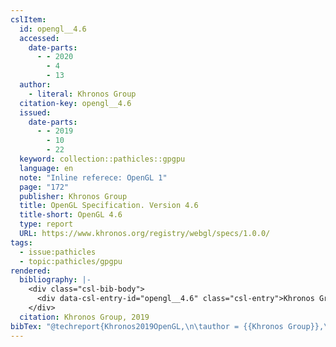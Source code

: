```yaml
---
cslItem:
  id: opengl__4.6
  accessed:
    date-parts:
      - - 2020
        - 4
        - 13
  author:
    - literal: Khronos Group
  citation-key: opengl__4.6
  issued:
    date-parts:
      - - 2019
        - 10
        - 22
  keyword: collection::pathicles::gpgpu
  language: en
  note: "Inline referece: OpenGL 1"
  page: "172"
  publisher: Khronos Group
  title: OpenGL Specification. Version 4.6
  title-short: OpenGL 4.6
  type: report
  URL: https://www.khronos.org/registry/webgl/specs/1.0.0/
tags:
  - issue:pathicles
  - topic:pathicles/gpgpu
rendered:
  bibliography: |-
    <div class="csl-bib-body">
      <div data-csl-entry-id="opengl__4.6" class="csl-entry">Khronos Group 2019 <i>OpenGL Specification. Version 4.6</i>. Khronos Group, p. 172. Available at: <a href='https://www.khronos.org/registry/webgl/specs/1.0.0/'>https://www.khronos.org/registry/webgl/specs/1.0.0/</a> (Accessed: April 13, 2020).</div>
    </div>
  citation: Khronos Group, 2019
bibTex: "@techreport{Khronos2019OpenGL,\n\tauthor = {{Khronos Group}},\n\tyear = {2019},\n\tmonth = {oct 22},\n\tnote = {Inline referece: OpenGL 1},\n\tpages = {172},\n\tinstitution = {Khronos Group},\n\ttitle = {OpenGL {Specification}. {Version} 4.6},\n}\n\n"
---
```


